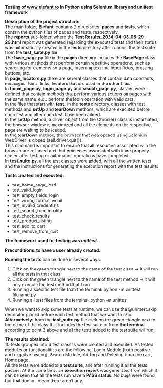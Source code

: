 **Testing of www.elefant.ro in Python using Selenium library and unittest framework**

**Description of the project structure:**\
The main folder, **Elefant**, contains 2 directories: **pages** and **tests**, which contain the python files of pages and tests, respectively.\
The **reports** sub-folder, where the **Test Results_2024-04-08_05-29-29.html** report was generated regarding the executed tests and their status was automatically created in the **tests** directory after running the test suite from the **test_suite.py** file.\
The **base_page.py** file in the **pages** directory includes the **BasePage** class with various methods that perform certain repetitive operations, such as searching for elements on a page, inserting text into input fields, pressing buttons, etc.\
In **page_locators.py** there are several classes that contain data constants, messages, texts, links, locators that are used in the other files.\
In **home_page.py**, **login_page.py** and **search_page.py**, classes were defined that contain methods that perform various actions on pages with the same name, e.g.: perform the login operation with valid data.\
In the files that start with **test_** in the **tests** directory, classes with test methods and **setUp** and **tearDown** methods, which are executed before each test and after each test, have been added.\
In the **setUp** method, a driver object from the Chrome() class is instantiated, the browser window is maximized and all the elements on the respective page are waiting to be loaded.\
In the **tearDown** method, the browser that was opened using Selenium WebDriver is closed (self.driver.quit()).\
This command is important to ensure that all resources associated with the browser are released and that processes associated with it are properly closed after testing or automation operations have completed.\
In **test_suite.py**, all the test classes were added, with all the written tests and the instructions for generating the execution report with the test results.

**Tests created and executed:**
- test_home_page_load
- test_valid_login
- test_empty_fields_login
- test_wrong_format_email
- test_invalid_credentials
- test_search_functionality
- test_check_results
- test_product_listing
- test_add_to_cart
- test_remove_from_cart

**The framework used for testing was _unittest_.**

**Preconditions: to have a user already created.**

**Running the tests** can be done in several ways:
1. Click on the green triangle next to the name of the test class -> it will run all the tests in that class
2. Click on the green triangle next to the name of the test method -> it will only execute the test method that I ran
3. Running a specific test file from the terminal: python -m unittest filename.py
4. Running all test files from the terminal: python -m unittest

When we want to skip some tests at runtime, we can use the @unittest.skip decorator placed before each test method that we want to skip.\
**Alternatively:** from the **test_suite.py** file click on the green triangle next to the name of the class that includes the test suite or from **the terminal** according to point 3 above and all the tests added to the test suite will run.

**The results obtained:**\
10 tests grouped into 4 test classes were created and executed. As tested modules or functionalities are the following: Login Module (both positive and negative testing), Search Module, Adding and Deleting from the cart, Home page.\
All the tests were added to a **test suite**, and after running it all the tests passed. At the same time, an **execution report** was generated from which it can be seen that all the tests run have a **PASS status**. No bugs were found, but that doesn't mean there aren't any.

